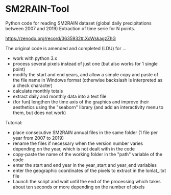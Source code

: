 # SM2RAIN-Tool
Python code for reading SM2RAIN dataset (global daily precipitations between 2007 and 2019)
Extraction of time serie for N points.

https://zenodo.org/record/3635932#.XoWskagzZhG

The original code is amended and completed (LDU) for ...
- work with python 3.x
- process several pixels instead of just one (but also works for 1 single point)
- modify the start and end years, and allow a simple copy and paste of the file name in Windows format (otherwise backslash is interpreted as a check character)
- calculate monthly totals
- extract daily and monthly data into a text file
- (for fun) lengthen the time axis of the graphics and improve their aesthetics using the "seaborn" library (and add an interactivity menu to them, but does not work)

Tutorial:
- place consecutive SM2RAIN annual files in the same folder (1 file per year from 2007 to 2019)
- rename the files if necessary when the version number varies depending on the year, which is not dealt with in the code
- copy-paste the name of the working folder in the "path" variable of the code
- enter the start and end year in the year_start and year_end variables
- enter the geographic coordinates of the pixels to extract in the lonlat_.txt file
- Launch the script and wait until the end of the processing which takes about ten seconds or more depending on the number of pixels
